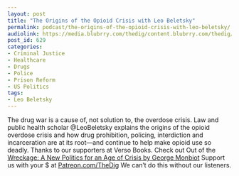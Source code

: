 ```yaml
---
layout: post
title: "The Origins of the Opioid Crisis with Leo Beletsky"
permalink: podcast/the-origins-of-the-opioid-crisis-with-leo-beletsky/
audiolink: https://media.blubrry.com/thedig/content.blubrry.com/thedig/The_Dig_-_EP_71_-_Beletsky.mp3
post_id: 629
categories: 
- Criminal Justice
- Healthcare
- Drugs
- Police
- Prison Reform
- US Politics
tags: 
- Leo Beletsky
---
```


The drug war is a cause of, not solution to, the overdose crisis. Law and public health scholar @LeoBeletsky explains the origins of the opioid overdose crisis and how drug prohibition, policing, interdiction and incarceration are at its root—and continue to help make opioid use so deadly. Thanks to our supporters at Verso Books. Check out Out of the [Wreckage: A New Politics for an Age of Crisis by George Monbiot](versobooks.com/books/2571-out-of-the-wreckage) Support us with your $ at [Patreon.com/TheDig](http://www.patreon.com/TheDig)  We can’t do this without our listeners.
